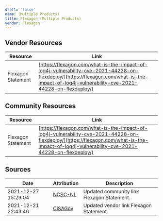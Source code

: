 ```yaml
---
draft: 'false'
name: (Multiple Products)
title: Flexagon (Multiple Products)
vendor: Flexagon
---
```


## Vendor Resources
| Resource | Link |
| --- | --- |
| Flexagon Statement | [https://flexagon.com/what-is-the-impact-of-log4j-vulnerability-cve-2021-44228-on-flexdeploy/](https://flexagon.com/what-is-the-impact-of-log4j-vulnerability-cve-2021-44228-on-flexdeploy/) |

## Community Resources
| Resource | Link |
| --- | --- |
| Flexagon Statement | [https://flexagon.com/what-is-the-impact-of-log4j-vulnerability-cve-2021-44228-on-flexdeploy/](https://flexagon.com/what-is-the-impact-of-log4j-vulnerability-cve-2021-44228-on-flexdeploy/) |


## Sources
| Date | Attribution | Description |
| --- | --- | --- |
| 2021-12-27 15:29:04 | [NCSC-NL](https://github.com/NCSC-NL/log4shell/blob/main/software/README.md) | Updated community link Flexagon Statement.  |
| 2021-12-21 22:43:46 | [CISAGov](https://raw.githubusercontent.com/cisagov/log4j-affected-db/develop/README.md) | Updated vendor link Flexagon Statement.  |
